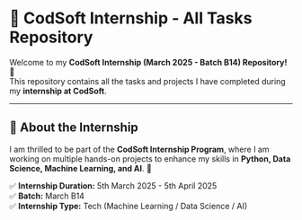 # 🚀 CodSoft Internship - All Tasks Repository  

Welcome to my **CodSoft Internship (March 2025 - Batch B14) Repository!** 🎉  
This repository contains all the tasks and projects I have completed during my **internship at CodSoft**.  

---

## 📌 About the Internship  
I am thrilled to be part of the **CodSoft Internship Program**, where I am working on multiple hands-on projects to enhance my skills in **Python, Data Science, Machine Learning, and AI**. 🚀  

✅ **Internship Duration:** 5th March 2025 - 5th April 2025  
✅ **Batch:** March B14  
✅ **Internship Type:** Tech (Machine Learning / Data Science / AI)  


